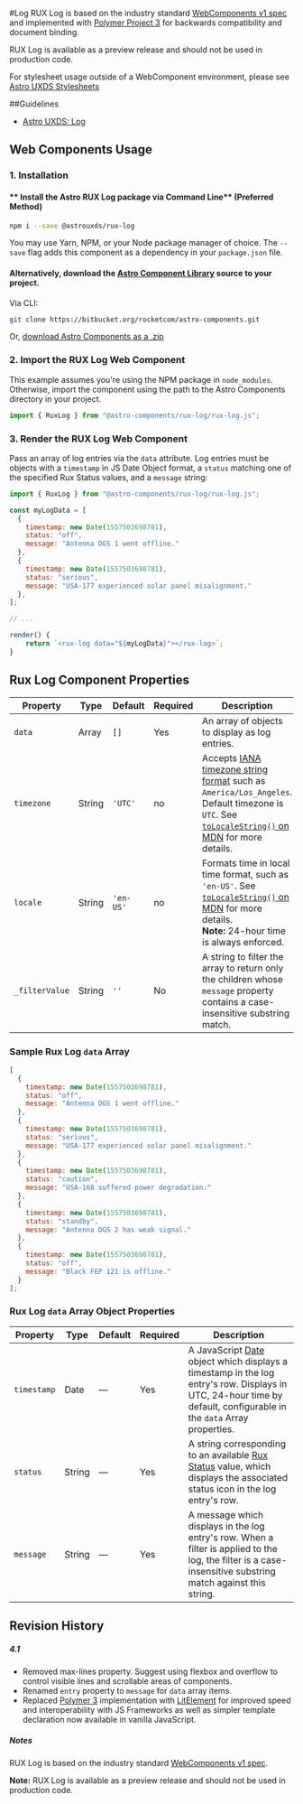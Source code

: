 #Log
RUX Log is based on the industry standard [WebComponents v1 spec](https://html.spec.whatwg.org/multipage/custom-elements.html) and implemented with [Polymer Project 3](https://www.polymer-project.org) for backwards compatibility and document binding.

RUX Log is available as a preview release and should not be used in production code.

For stylesheet usage outside of a WebComponent environment, please see [Astro UXDS Stylesheets](https://bitbucket.org/rocketcom/astro-styles)

##Guidelines

* [Astro UXDS: Log](http://www.astrouxds.com/library/log)


## Web Components Usage

### 1. Installation
#### ** Install the Astro RUX Log package via Command Line** (Preferred Method)

```sh
npm i --save @astrouxds/rux-log
```

You may use Yarn, NPM, or your Node package manager of choice. The `--save` flag adds this component as a dependency in your `package.json` file.


#### **Alternatively**, download the [Astro Component Library](https://bitbucket.org/rocketcom/astro-components/src/master/) source to your project.
Via CLI: 

```sh
git clone https://bitbucket.org/rocketcom/astro-components.git
```

Or, [download Astro Components as a .zip](https://bitbucket.org/rocketcom/astro-components/get/master.zip)


### 2. Import the RUX Log Web Component
This example assumes you're using the NPM package in `node_modules`. Otherwise, import the component using the path to the Astro Components directory in your project.

```javascript
import { RuxLog } from "@astro-components/rux-log/rux-log.js";
```

### 3. Render the RUX Log Web Component
Pass an array of log entries via the `data` attribute. Log entries must be objects with a `timestamp` in JS Date Object format, a `status` matching one of the specified Rux Status values, and a `message` string:

```javascript
import { RuxLog } from "@astro-components/rux-log/rux-log.js";

const myLogData = [
  {
    timestamp: new Date(1557503698781),
    status: "off",
    message: "Antenna DGS 1 went offline."
  },
  {
    timestamp: new Date(1557503698781),
    status: "serious",
    message: "USA-177 experienced solar panel misalignment."
  },
];

// ...

render() {
	return `<rux-log data="${myLogData}"></rux-log>`;
}
```

## Rux Log Component Properties

| Property        | Type      | Default | Required | Description  |
| --------------- | --------- | ------- | -------- | ------------ |
| `data`           | Array    | `[]` | Yes | An array of objects to display as log entries. |
| `timezone`      | String  | `'UTC'` | no | Accepts [IANA timezone string format](https://www.iana.org/time-zones) such as ``America/Los_Angeles``. Default timezone is `UTC`. See [`toLocaleString()` on MDN](https://developer.mozilla.org/en-US/docs/Web/JavaScript/Reference/Global_Objects/Date/toLocaleTimeString#Parameters) for more details.                                                  |
| `locale`        | String  | `'en-US'` | no | Formats time in local time format, such as `'en-US'`. See [`toLocaleString()` on MDN](https://developer.mozilla.org/en-US/docs/Web/JavaScript/Reference/Global_Objects/Date/toLocaleTimeString#Parameters) for more details. <br>**Note:** 24-hour time is always enforced. |
| `_filterValue`     | String    | `''` | No | A string to filter the array to return only the children whose `message` property contains a case-insensitive substring match. |

### Sample Rux Log `data` Array

```js
[
  {
    timestamp: new Date(1557503698781),
    status: "off",
    message: "Antenna DGS 1 went offline."
  },
  {
    timestamp: new Date(1557503698781),
    status: "serious",
    message: "USA-177 experienced solar panel misalignment."
  },
  {
    timestamp: new Date(1557503698781),
    status: "caution",
    message: "USA-168 suffered power degradation."
  },
  {
    timestamp: new Date(1557503698781),
    status: "standby",
    message: "Antenna DGS 2 has weak signal."
  },
  {
    timestamp: new Date(1557503698781),
    status: "off",
    message: "Black FEP 121 is offline."
  }
];
```
### Rux Log `data` Array Object Properties

| Property        | Type      | Default | Required | Description  |
| --------------- | --------- | ------- | -------- | ------------ |
| `timestamp`     | Date    | — | Yes | A JavaScript [Date](https://developer.mozilla.org/en-US/docs/Web/JavaScript/Reference/Global_Objects/Date) object which displays a timestamp in the log entry's row. Displays in UTC, 24-hour time by default, configurable in the `data` Array properties. |
| `status`     | String    | — | Yes | A string corresponding to an available [Rux Status](http://www.astrouxds.com/library/status-symbols) value, which displays the associated status icon in the log entry's row. |
| `message`     | String    | — | Yes | A message which displays in the log entry's row. When a filter is applied to the log, the filter is a case-insensitive substring match against this string. |



## Revision History
##### **4.1**
- Removed max-lines property. Suggest using flexbox and overflow to control visible lines and scrollable areas of components.
- Renamed `entry` property to `message` for `data` array items.
- Replaced [Polymer 3](https://www.polymer-project.org) implementation with [LitElement](https://lit-element.polymer-project.org/) for improved speed and interoperability with JS Frameworks as well as simpler template declaration now available in vanilla JavaScript.


##### **Notes**
RUX Log is based on the industry standard [WebComponents v1 spec](https://html.spec.whatwg.org/multipage/custom-elements.html).

**Note:** RUX Log is available as a preview release and should not be used in production code.



